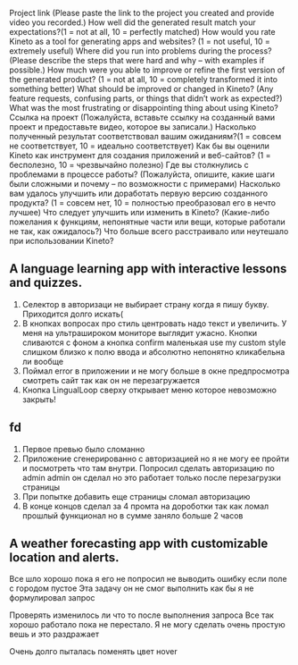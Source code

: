 Project link (Please paste the link to the project you created and provide video you recorded.)
How well did the generated result match your expectations?(1 = not at all, 10 = perfectly matched)
How would you rate Kineto as a tool for generating apps and websites? (1 = not useful, 10 = extremely useful)
Where did you run into problems during the process? (Please describe the steps that were hard and why – with examples if possible.)
How much were you able to improve or refine the first version of the generated product? (1 = not at all, 10 = completely transformed it into something better)
What should be improved or changed in Kineto? (Any feature requests, confusing parts, or things that didn’t work as expected?)
What was the most frustrating or disappointing thing about using Kineto?
Ссылка на проект (Пожалуйста, вставьте ссылку на созданный вами проект и предоставьте видео, которое вы записали.)
Насколько полученный результат соответствовал вашим ожиданиям?(1 = совсем не соответствует, 10 = идеально соответствует)
Как бы вы оценили Kineto как инструмент для создания приложений и веб-сайтов? (1 = бесполезно, 10 = чрезвычайно полезно)
Где вы столкнулись с проблемами в процессе работы? (Пожалуйста, опишите, какие шаги были сложными и почему – по возможности с примерами)
Насколько вам удалось улучшить или доработать первую версию созданного продукта? (1 = совсем нет, 10 = полностью преобразовал его в нечто лучшее)
Что следует улучшить или изменить в Kineto? (Какие-либо пожелания к функциям, непонятные части или вещи, которые работали не так, как ожидалось?)
Что больше всего расстраивало или неутешало при использовании Kineto?
## A language learning app with interactive lessons and quizzes.
1. Селектор в авторизаци не выбирает страну когда я пишу букву. Приходится долго искать(
2. В кнопках вопросах про стиль центровать надо текст и увеличить. У меня на ультрашироком мониторе выглядит ужасно. Кнопки сливаются с фоном а кнопка confirm маленькая use my custom style слишком близко к полю ввода и абсолютно непонятно кликабельна ли вообще 
3. Поймал error в приложении и не могу больше в окне предпросмотра смотреть сайт так как он не перезагружается
4. Кнопка LingualLoop сверху открывает меню которое невозможно закрыть!
## fd
1. Первое превью было сломанно
2. Приложение сгенерированно с авторизацией но я не могу ее пройти и посмотреть что там внутри. Попросил сделать авторизацию по admin admin он сделал но это работает только после перезагрузки страницы
3. При попытке добавить еще страницы сломал авторизацию 
4. В конце концов сделал за 4 промта на дороботки так как ломал прошлый функционал но в сумме заняло больше 2 часов  

## A weather forecasting app with customizable location and alerts.
Все шло хорошо пока я его не попросил не выводить ошибку если поле с городом пустое
Эта задачу он не смог выполнить как бы я не формулировал запрос

Проверять изменилось ли что то после выполнения запроса
Все так хорошо работало пока не перестало. Я не могу сделать очень простую вешь и это раздражает



Очень долго пыталась поменять цвет нover